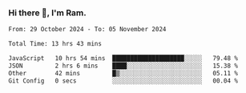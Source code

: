 ### Hi there 👋, I'm Ram.

<!--START_SECTION:waka-->

```txt
From: 29 October 2024 - To: 05 November 2024

Total Time: 13 hrs 43 mins

JavaScript   10 hrs 54 mins  ████████████████████░░░░░   79.48 %
JSON         2 hrs 6 mins    ████░░░░░░░░░░░░░░░░░░░░░   15.38 %
Other        42 mins         █▒░░░░░░░░░░░░░░░░░░░░░░░   05.11 %
Git Config   0 secs          ░░░░░░░░░░░░░░░░░░░░░░░░░   00.04 %
```

<!--END_SECTION:waka-->
